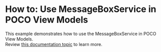 # How to: Use MessageBoxService in POCO View Models


This example demonstrates how to use the MessageBoxService in POCO View Models.<br />Review <a href="https://documentation.devexpress.com/#WPF/CustomDocument17415">this documentation topic</a> to learn more.

<br/>


